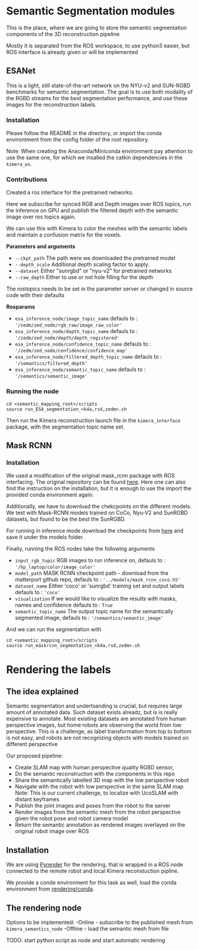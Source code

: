# Semantic Segmentation modules

This is the place, where we are going to store the semantic segmentation components of the 3D reconstruction pipeline

Mostly it is separated from the ROS workspace, to use python3 easier, but ROS interface is already given or will be implemented

## ESANet

This is a light, still state-of-the-art network on the NYU-v2 and SUN-RGBD benchmarks for semantic segmentation. The goal is to use both modality of the RGBD streams for the best segmentation performance, and use these images for the reconstruction labels. 

### Installation

Please follow the README in the directory,
or import the conda environtment from the config folder of the root repository. 

Note: When creating the Anaconda/Miniconda environment pay attention to use the same one, for which we insalled the catkin dependencies in the `kimera_ws`. 


### Contributions

Created a ros interface for the pretrained networks. 

Here we subscribe for synced RGB and Depth images over ROS topics, run the inference on GPU and publish the filtered depth with the semantic image over ros topics again. 

We can use this with Kimera to color the meshes with the semantic labels and maintain a confusion matrix for the voxels. 


**Parameters and arguments**

- ```--ckpt_path```  The path were we downloaded the pretrained model
- ```--depth_scale``` Additional depth scaling factor to apply.
- ```--dataset``` Either "sunrgbd" or "nyu-v2" for pretrained networks
- ```--raw_depth``` Either to use or not hole filling for the depth 

The rostopics needs to be set in the parameter server or changed in source code with their defaults

**Rosparams**
- ```esa_inference_node/image_topic_name``` defauls to : `'/zedm/zed_node/rgb_raw/image_raw_color'`
- ```esa_inference_node/depth_topic_name```  defauls to : ```'/zedm/zed_node/depth/depth_registered'```
- ```esa_inference_node/confidence_topic_name```  defauls to : ```'/zedm/zed_node/confidence/confidence_map'```
- ```esa_inference_node/filtered_depth_topic_name```  defauls to : ```'/semantics/filtered_depth'```
- ```esa_inference_node/semantic_topic_name```  defauls to : ```'/semantics/semantic_image'```

### Running the node

```
cd <semantic_mapping_root>/scripts
source run_ESA_segmentation_<k4a,rsd,zedm>.sh
```


Then run the Kimera reconstruction launch file in the `kimera_interface` package, with the segmentation topic name set.


## Mask RCNN

### Installation

We used a modification of the original mask_rcnn package with ROS interfacing.
The original repository can be found [here](https://github.com/ethz-asl/mask_rcnn_ros).
Here one can also find the instruction on the installation,
but it is enough to use the import the provided conda environment again.

Additionally, we have to download the chekcpoints on the different models. We test with Mask-RCNN models trained on CoCo, 
Nyu-V2 and SunRGBD datasets, but found to be the best the SunRGBD. 

For running in inference mode download the checkpoints from [here](https://ikelte-my.sharepoint.com/:f:/g/personal/oicn4a_inf_elte_hu/EpjwmlEKyq1BhP65hiT13b8BzSnGnro2Z9q45WYyLP9dTA?e=El1xpH)
and save it under the models folder. 


Finally, running the ROS nodes take the following arguments

- ```input_rgb_topic``` RGB images to run inference on, defauls to : `'/hp_laptop/color/image_color'`
- ```model_path```  MASK RCNN checkpoint path - download from the matterport github repo, defauls to : ```'../models/mask_rcnn_coco.h5'```
- ```dataset_name``` Either 'coco' or 'sunrgbd' training set and output labels defauls to : ```'coco'```
- ```visualization```  If we would like to visualize the results with masks, names and confidence defauls to : ```True```
- ```semantic_topic_name``` The output topic name for the semantically segmented image, defauls to : ```'/semantics/semantic_image'```


And we can run the segmentation with

```
cd <semantic_mapping_root>/scripts
source run_maskrcnn_segmentation_<k4a,rsd,zedm>.sh
```

# Rendering the labels

## The idea explained

Semantic segmentation and undertsanding is crucial, but requires large amount of annotated data. Such dataset exists alreadz,
but is is really expensive to annotate. Most existing datasets are annotated from human perspective images, but home robots
are observing the world from low perspective. 
This is a challenge, as label transformation from top to bottom is not easy, and robots are not recognizing objects with models
trained on different perspective

Our proposed pipeline:
- Create SLAM map with human perspective quality RGBD sensor,
- Do the semantic reconstruction with the components in this repo
- Share the semantically labelled 3D map with the low perspective robot
- Navigate with the robot with low perspective in the same SLAM map 
Note: This is our current challenge, to localize with UcoSLAM with distant keyframes
- Publish the joint images and poses from the robot to the server
- Render images from the semantic mesh from the robot perspective given the robot pose and robot camera model
- Return the semantic annotation as rendered images overlayed on the original robot image over ROS

## Installation

We are using [Pyrender](https://github.com/mmatl/pyrender) for the rendering, that is wrapped
in a ROS node connected to the remote robot and local Kimera reconstuction pipline. 


We provide a conde environment for this task as well, load the conda environment from [rendering/conda](rendering/conda).


## The rendering node
Options to be implemented:
-Online - subscribe to the published mesh from `kimera_semantics_node`
-Offline - load the semantic mesh from file

TODO:
start python script as node and start automatic rendering